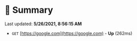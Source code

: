 # 📖 Summary
Last updated: **5/26/2021, 8:56:15 AM**

- `GET` [https://google.com](https://google.com) - **Up** (262ms)
